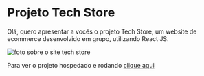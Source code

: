 
# Projeto Tech Store

Olá, quero apresentar a vocês o projeto Tech Store, um website de ecommerce desenvolvido em grupo, utilizando React JS.

![foto sobre o site tech store](https://user-images.githubusercontent.com/100978478/203310202-0230d7da-502a-4022-a320-69d6e0830606.png)

Para ver o projeto hospedado e rodando [clique aqui](https://grupo-mod3.vercel.app/)
